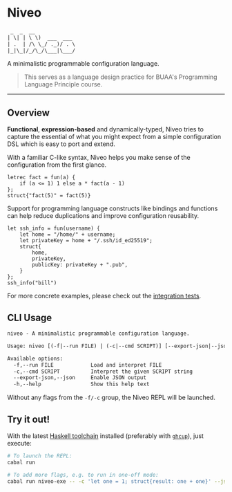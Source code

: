 # Niveo

```txt
 _  _  __
| \| | \ \)  ___  ___
| .  | /\ \_/ ._)/ . \
|_|\_|/_/\_/\___|\___/

```

A minimalistic programmable configuration language.

> This serves as a language design practice for BUAA's Programming Language Principle course.

---

## Overview

**Functional**, **expression-based** and dynamically-typed, Niveo tries to capture the essential of what you might expect from a simple configuration DSL which is easy to port and extend.

With a familiar C-like syntax, Niveo helps you make sense of the configuration from the first glance.

```re
letrec fact = fun(a) {
    if (a <= 1) 1 else a * fact(a - 1)
};
struct{"fact(5)" = fact(5)}
```

Support for programming language constructs like bindings and functions can help reduce duplications and improve configuration reusability.

```re
let ssh_info = fun(username) {
    let home = "/home/" + username;
    let privateKey = home + "/.ssh/id_ed25519";
    struct{
        home,
        privateKey,
        publicKey: privateKey + ".pub",
    }
};
ssh_info("bill")
```

For more concrete examples, please check out the [integration tests](test/Tests/Interpreter.hs).

## CLI Usage

```txt
niveo - A minimalistic programmable configuration language.

Usage: niveo [(-f|--run FILE) | (-c|--cmd SCRIPT)] [--export-json|--json]

Available options:
  -f,--run FILE            Load and interpret FILE
  -c,--cmd SCRIPT          Interpret the given SCRIPT string
  --export-json,--json     Enable JSON output
  -h,--help                Show this help text
```

Without any flags from the `-f/-c` group, the Niveo REPL will be launched.

## Try it out!

With the latest [Haskell toolchain](https://www.haskell.org/ghcup/install) installed (preferably with [`ghcup`](https://www.haskell.org/ghcup)), just execute:

```sh
# To launch the REPL:
cabal run

# To add more flags, e.g. to run in one-off mode:
cabal run niveo-exe -- -c 'let one = 1; struct{result: one + one}' --json
```
